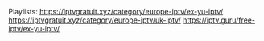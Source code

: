 Playlists:
  https://iptvgratuit.xyz/category/europe-iptv/ex-yu-iptv/
  https://iptvgratuit.xyz/category/europe-iptv/uk-iptv/
  https://iptv.guru/free-iptv/ex-yu-iptv/
